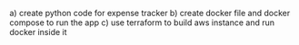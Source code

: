 a) create python code for expense tracker 
b) create docker file and docker compose to run the app
c) use terraform to build aws instance and run docker inside it
